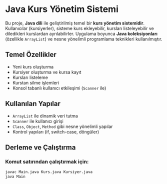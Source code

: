 #  Java Kurs Yönetim Sistemi

Bu proje, **Java dili** ile geliştirilmiş temel bir **kurs yönetim sistemidir**. Kullanıcılar (kursiyerler), sisteme kurs ekleyebilir, kursları listeleyebilir ve diledikleri kurslardan ayrılabilirler. Uygulama boyunca **Java koleksiyonları** (özellikle `ArrayList`) ve nesne yönelimli programlama teknikleri kullanılmıştır.

##  Temel Özellikler

-  Yeni kurs oluşturma
-  Kursiyer oluşturma ve kursa kayıt
-  Kursları listeleme
-  Kurstan silme işlemleri
-  Konsol tabanlı kullanıcı etkileşimi (`Scanner` ile)

##  Kullanılan Yapılar

- `ArrayList` ile dinamik veri tutma
- `Scanner` ile kullanıcı girişi
- `Class`, `Object`, `Method` gibi nesne yönelimli yapılar
- Kontrol yapıları (if, switch-case, döngüler)


##  Derleme ve Çalıştırma

### Komut satırından çalıştırmak için:

```bash
javac Main.java Kurs.java Kursiyer.java
java Main




